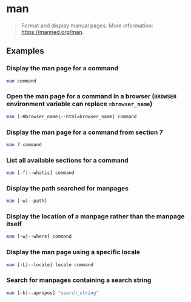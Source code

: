 # man

> Format and display manual pages. More information: <https://manned.org/man>.

## Examples

### Display the man page for a command

```bash
man command
```

### Open the man page for a command in a browser (`BROWSER` environment variable can replace `=browser_name`)

```bash
man [-Hbrowser_name|--html=browser_name] command
```

### Display the man page for a command from section 7

```bash
man 7 command
```

### List all available sections for a command

```bash
man [-f|--whatis] command
```

### Display the path searched for manpages

```bash
man [-w|--path]
```

### Display the location of a manpage rather than the manpage itself

```bash
man [-w|--where] command
```

### Display the man page using a specific locale

```bash
man [-L|--locale] locale command
```

### Search for manpages containing a search string

```bash
man [-k|--apropos] "search_string"
```
